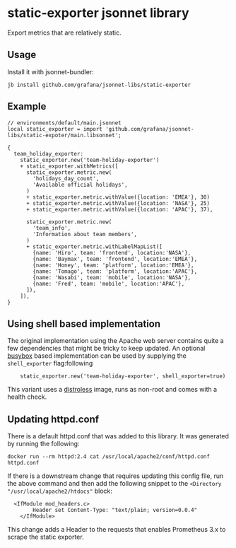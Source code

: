 # static-exporter jsonnet library

Export metrics that are relatively static.

## Usage

Install it with jsonnet-bundler:

```console
jb install github.com/grafana/jsonnet-libs/static-exporter
```

## Example

```jsonnet
// environments/default/main.jsonnet
local static_exporter = import 'github.com/grafana/jsonnet-libs/static-expoter/main.libsonnet';

{
  team_holiday_exporter:
    static_exporter.new('team-holiday-exporter')
    + static_exporter.withMetrics([
      static_exporter.metric.new(
        'holidays_day_count',
        'Available official holidays',
      )
      + static_exporter.metric.withValue({location: 'EMEA'}, 30)
      + static_exporter.metric.withValue({location: 'NASA'}, 25)
      + static_exporter.metric.withValue({location: 'APAC'}, 37),

      static_exporter.metric.new(
        'team_info',
        'Information about team members',
      )
      + static_exporter.metric.withLabelMapList([
        {name: 'Hiro', team: 'frontend', location:'NASA'},
        {name: 'Baymax', team: 'frontend', location:'EMEA'},
        {name: 'Honey', team: 'platform', location:'EMEA'},
        {name: 'Tomago', team: 'platform', location:'APAC'},
        {name: 'Wasabi', team: 'mobile', location:'NASA'},
        {name: 'Fred', team: 'mobile', location:'APAC'},
      ]),
    ]),
}
```

## Using shell based implementation

The original implementation using the Apache web server contains quite a few dependencies that might be tricky to keep updated. An optional [busybox] based implementation can be used by supplying the `shell_exporter` flag:following

```jsonnet
    static_exporter.new('team-holiday-exporter', shell_exporter=true)
```

This variant uses a [distroless] image, runs as non-root and comes with a health check.

[distroless]:https://github.com/GoogleContainerTools/distroless
[busybox]:https://busybox.net/

## Updating httpd.conf

There is a default httpd.conf that was added to this library.
It was generated by running the following:

```
docker run --rm httpd:2.4 cat /usr/local/apache2/conf/httpd.conf httpd.conf
```

If there is a downstream change that requires updating this config file, run the above command and then add the following snippet to the `<Directory "/usr/local/apache2/htdocs"` block:

```
  <IfModule mod_headers.c>
        Header set Content-Type: "text/plain; version=0.0.4"
    </IfModule>
```

This change adds a Header to the requests that enables Prometheus 3.x to scrape the static exporter.
